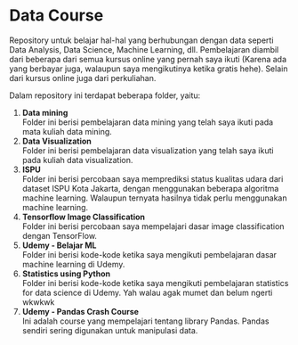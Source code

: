 # Data Course

Repository untuk belajar hal-hal yang berhubungan dengan data seperti Data Analysis, Data Science, Machine Learning, dll. Pembelajaran diambil dari beberapa dari semua kursus online yang pernah saya ikuti (Karena ada yang berbayar juga, walaupun saya mengikutinya ketika gratis hehe). Selain dari kursus online juga dari perkuliahan.

Dalam repository ini terdapat beberapa folder, yaitu:

1. **Data mining**  
   Folder ini berisi pembelajaran data mining yang telah saya ikuti pada mata kuliah data mining.
2. **Data Visualization**  
   Folder ini berisi pembelajaran data visualization yang telah saya ikuti pada kuliah data visualization.
3. **ISPU**  
   Folder ini berisi percobaan saya memprediksi status kualitas udara dari dataset ISPU Kota Jakarta, dengan menggunakan beberapa algoritma machine learning. Walaupun ternyata hasilnya tidak perlu menggunakan machine learning.
4. **Tensorflow Image Classification**  
   Folder ini berisi percobaan saya mempelajari dasar image classification dengan TensorFlow.
5. **Udemy - Belajar ML**  
   Folder ini berisi kode-kode ketika saya mengikuti pembelajaran dasar machine learning di Udemy.
6. **Statistics using Python**  
   Folder ini berisi kode-kode ketika saya mengikuti pembelajaran statistics for data science di Udemy. Yah walau agak mumet dan belum ngerti wkwkwk
7. **Udemy - Pandas Crash Course**  
   Ini adalah course yang mempelajari tentang library Pandas. Pandas sendiri sering digunakan untuk manipulasi data.
